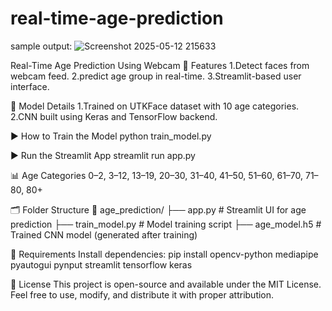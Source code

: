 # real-time-age-prediction

sample output:
![Screenshot 2025-05-12 215633](https://github.com/user-attachments/assets/a0db708e-0fed-484a-8514-f68a2126b52c)

Real-Time Age Prediction Using Webcam
🎯 Features
1.Detect faces from webcam feed.
2.predict age group in real-time.
3.Streamlit-based user interface.

🧠 Model Details
1.Trained on UTKFace dataset with 10 age categories.
2.CNN built using Keras and TensorFlow backend.

▶️ How to Train the Model
python train_model.py

▶️ Run the Streamlit App
streamlit run app.py

📊 Age Categories
0–2, 3–12, 13–19, 20–30, 31–40, 41–50, 51–60, 61–70, 71–80, 80+

🗂 Folder Structure
📁 age_prediction/
    ├── app.py                 # Streamlit UI for age prediction
    ├── train_model.py         # Model training script
    ├── age_model.h5           # Trained CNN model (generated after training)

📌 Requirements
Install dependencies:
pip install opencv-python mediapipe pyautogui pynput streamlit tensorflow keras


📄 License
This project is open-source and available under the MIT License.
Feel free to use, modify, and distribute it with proper attribution.


